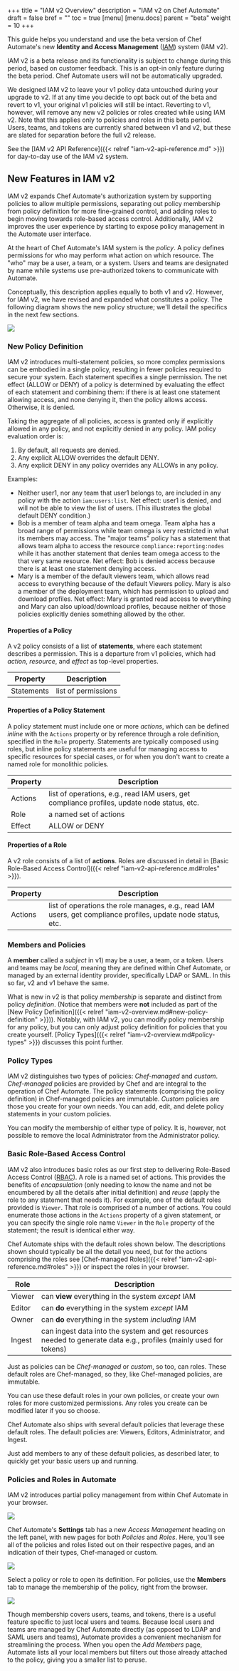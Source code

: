 +++
title = "IAM v2 Overview"
description = "IAM v2 on Chef Automate"
draft = false
bref = ""
toc = true
[menu]
  [menu.docs]
    parent = "beta"
    weight = 10
+++
<!-- Goal
Show the simplest possible experience that most users will experience. We are assuming that experience will be UI only, so present the UI information first followed by CLI information presented in reference format.
-->

This guide helps you understand and use the beta version of Chef Automate's new **Identity and Access Management** ([IAM](https://en.wikipedia.org/wiki/Identity_management)) system (IAM v2).

IAM v2 is a beta release and its functionality is subject to change during this period, based on customer feedback.
This is an opt-in only feature during the beta period.
Chef Automate users will not be automatically upgraded.

We designed IAM v2 to leave your v1 policy data untouched during your upgrade to v2.
If at any time you decide to opt back out of the beta and revert to v1, your original v1 policies will still be intact.
Reverting to v1, however, will remove any new v2 policies or roles created while using IAM v2.
Note that this applies only to policies and roles in this beta period. Users, teams, and tokens are currently shared between v1 and v2, but these are slated for separation before the full v2 release.

See the [IAM v2 API Reference]({{< relref "iam-v2-api-reference.md" >}}) for day-to-day use of the IAM v2 system.

## New Features in IAM v2

IAM v2 expands Chef Automate's authorization system by supporting policies to allow multiple permissions, separating out policy membership from policy definition for more fine-grained control, and adding roles to begin moving towards role-based access control.
Additionally, IAM v2 improves the user experience by starting to expose policy management in the Automate user interface.

At the heart of Chef Automate's IAM system is the *policy*.
A policy defines permissions for who may perform what action on which resource.
The "who" may be a user, a team, or a system.
Users and teams are designated by name while systems use pre-authorized tokens to communicate with Automate.

Conceptually, this description applies equally to both v1 and v2.
However, for IAM v2, we have revised and expanded what constitutes a policy.
The following diagram shows the new policy structure; we'll detail the specifics in the next few sections.

![](/images/docs/iam-v2-diagram.png)

### New Policy Definition

IAM v2 introduces multi-statement policies, so more complex permissions can be embodied in a single policy, resulting in fewer policies required to secure your system.
Each statement specifies a single permission.
The net effect (ALLOW or DENY) of a policy is determined by evaluating the effect of each statement and combining them: if there is at least one statement allowing access, and none denying it, then the policy allows access. Otherwise, it is denied.

Taking the aggregate of all policies, access is granted only if explicitly allowed in any policy, and not explicitly denied in any policy.
IAM policy evaluation order is:

1. By default, all requests are denied.
2. Any explicit ALLOW overrides the default DENY.
3. Any explicit DENY in any policy overrides any ALLOWs in any policy.

Examples:

- Neither user1, nor any team that user1 belongs to, are included in any policy with the action `iam:users:list`.
  Net effect: user1 is denied, and will not be able to view the list of users.
  (This illustrates the global default DENY condition.)
- Bob is a member of team alpha and team omega.
  Team alpha has a broad range of permissions while team omega is very restricted in what its members may access.
  The "major teams" policy has a statement that allows team alpha to access the resource `compliance:reporting:nodes` while it has another statement that denies team omega access to the that very same resource.
  Net effect: Bob is denied access because there is at least one statement denying access.
- Mary is a member of the default viewers team, which allows read access to everything because
  of the default Viewers policy.
  Mary is also a member of the deployment team, which has permission to upload and download profiles.
  Net effect: Mary is granted read access to everything and Mary can also upload/download profiles,
  because neither of those policies explicitly denies something allowed by the other.

#### Properties of a Policy

A v2 policy consists of a list of **statements**, where each statement describes a permission. This is a departure from v1 policies, which had _action_, _resource_, and _effect_ as top-level properties.

Property   | Description
-----------|------------
Statements | list of permissions

#### Properties of a Policy Statement

A policy statement must include one or more *actions*, which can be defined *inline* with the `Actions` property or by reference through a role definition, specified in the `Role` property.
Statements are typically composed using roles, but inline policy statements are useful for managing access to specific resources for special cases, or for when you don't want to create a named role for monolithic policies.

Property   | Description
-----------|-----------------------------
Actions    | list of operations, e.g., read IAM users, get compliance profiles, update node status, etc.
Role       | a named set of actions
Effect     | ALLOW or DENY

#### Properties of a Role

A v2 role consists of a list of **actions**.
Roles are discussed in detail in [Basic Role-Based Access Control]({{< relref "iam-v2-api-reference.md#roles" >}}).

Property   | Description
-----------|-----------------------------
Actions    | list of operations the role manages, e.g., read IAM users, get compliance profiles, update node status, etc.

### Members and Policies

A **member**  called a _subject_ in v1) may be a user, a team, or a token.
Users and teams may be *local*, meaning they are defined within Chef Automate, or managed by an external identity provider, specifically LDAP or SAML.
In this so far, v2 and v1 behave the same.

What is new in v2 is that policy *membership* is separate and distinct from policy *definition*.
(Notice that members were **not** included as part of the [New Policy Definition]({{< relref "iam-v2-overview.md#new-policy-definition" >}})).
Notably, with IAM v2, you can modify policy membership for any policy,
but you can only adjust policy definition for policies that you create yourself.
[Policy Types]({{< relref "iam-v2-overview.md#policy-types" >}}) discusses this point further.

### Policy Types

IAM v2 distinguishes two types of policies: *Chef-managed* and *custom*.
*Chef-managed* policies are provided by Chef and are integral to the operation of Chef Automate. The policy statements (comprising the policy definition) in Chef-managed policies are immutable.
*Custom* policies are those you create for your own needs. You can add, edit, and delete policy statements in your custom policies.

You can modify the membership of either type of policy.
It is, however, not possible to remove the local Administrator from the Administrator policy.

### Basic Role-Based Access Control

IAM v2 also introduces basic roles as our first step to delivering
Role-Based Access Control ([RBAC](https://en.wikipedia.org/wiki/Role-based_access_control)).
A role is a named set of actions.
This provides the benefits of *encapsulation* (only needing to know the name and not be encumbered by all the details after initial definition) and *reuse* (apply the role to any statement that needs it).
For example, one of the default roles provided is `Viewer`.
That role is comprised of a number of actions.
You could enumerate those actions in the `Actions` property of a given statement, or you can specify the single role name `Viewer` in the `Role` property of the statement; the result is identical either way.

Chef Automate ships with the default roles shown below.
The descriptions shown should typically be all the detail you need, but for the actions comprising the roles see [Chef-managed Roles]({{< relref "iam-v2-api-reference.md#roles" >}}) or inspect the roles in your browser.

Role        | Description
------------|------------
Viewer      | can **view** everything in the system *except* IAM
Editor      | can **do** everything in the system *except* IAM
Owner       | can **do** everything in the system *including* IAM
Ingest      | can ingest data into the system and get resources needed to generate data e.g., profiles (mainly used for tokens)

Just as policies can be *Chef-managed* or *custom*, so too, can roles.
These default roles are Chef-managed, so they, like Chef-managed policies, are immutable.

You can use these default roles in your own policies, or create your own roles for more customized permissions.
Any roles you create can be modified later if you so choose.

Chef Automate also ships with several default policies that leverage these default roles.
The default policies are: Viewers, Editors, Administrator, and Ingest.

Just add members to any of these default policies, as described later, to quickly get your basic users up and running.

### Policies and Roles in Automate

<!-- I do not like saying "user interface" because technically that includes the command line, too. But I can live with it if you think that is the lesser of two evils. -->
IAM v2 introduces partial policy management from within Chef Automate in your browser.

![](/images/docs/admin-policies.png)

Chef Automate's **Settings** tab has a new _Access Management_ heading on the left panel, with new pages for both _Policies_ and _Roles_.
Here, you'll see all of the policies and roles listed out on their respective pages, and an indication of their types, Chef-managed or custom.

![](/images/docs/admin-policies-administrator-access.png)

Select a policy or role to open its definition.
For policies, use the **Members** tab to manage the membership of the policy, right from the browser.

![](/images/docs/admin-roles-chef-managed-owner-role.png)

Though membership covers users, teams, and tokens, there is a useful feature specific to just local users and teams.
Because local users and teams are managed by Chef Automate directly (as opposed to LDAP and SAML users and teams), Automate provides a convenient mechanism for streamlining the process.
When you open the _Add Members_ page, Automate lists all your local members but filters out those already attached to the policy, giving you a smaller list to peruse.
